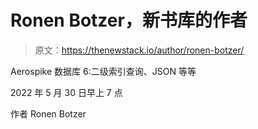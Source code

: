 # Ronen Botzer，新书库的作者

> 原文：<https://thenewstack.io/author/ronen-botzer/>

Aerospike 数据库 6:二级索引查询、JSON 等等

2022 年 5 月 30 日早上 7 点

作者 Ronen Botzer